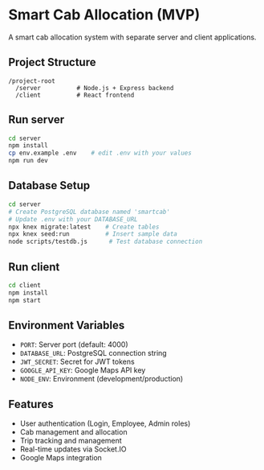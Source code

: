 # Smart Cab Allocation (MVP)

A smart cab allocation system with separate server and client applications.

## Project Structure
```
/project-root
  /server          # Node.js + Express backend
  /client          # React frontend
```

## Run server
```bash
cd server
npm install
cp env.example .env    # edit .env with your values
npm run dev
```

## Database Setup
```bash
cd server
# Create PostgreSQL database named 'smartcab'
# Update .env with your DATABASE_URL
npx knex migrate:latest    # Create tables
npx knex seed:run          # Insert sample data
node scripts/testdb.js      # Test database connection
```

## Run client
```bash
cd client
npm install
npm start
```

## Environment Variables
- `PORT`: Server port (default: 4000)
- `DATABASE_URL`: PostgreSQL connection string
- `JWT_SECRET`: Secret for JWT tokens
- `GOOGLE_API_KEY`: Google Maps API key
- `NODE_ENV`: Environment (development/production)

## Features
- User authentication (Login, Employee, Admin roles)
- Cab management and allocation
- Trip tracking and management
- Real-time updates via Socket.IO
- Google Maps integration 